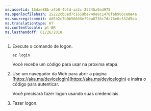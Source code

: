 ```yaml
---
ms.assetid: 16dae88b-a4b8-4bfd-aa3c-25245a9ad975
ms.openlocfilehash: 25222cb5ed7c1659be749e8c1478fab906ce8e4a
ms.sourcegitcommit: dd5b2c7b0b56608ef9ea8730c7dc76e6c532d5ea
ms.translationtype: HT
ms.contentlocale: pt-BR
ms.lasthandoff: 01/26/2018
---
```

1. Execute o comando de logon.

    ```azurecli-interactive
    az login
    ```

   Você recebe um código para usar na próxima etapa.

1. Use um navegador da Web para abrir a página [https://aka.ms/devicelogin](https://aka.ms/devicelogin) e insira o código para autenticar.

    Você precisará fazer logon usando suas credenciais.

1. Fazer logon.

